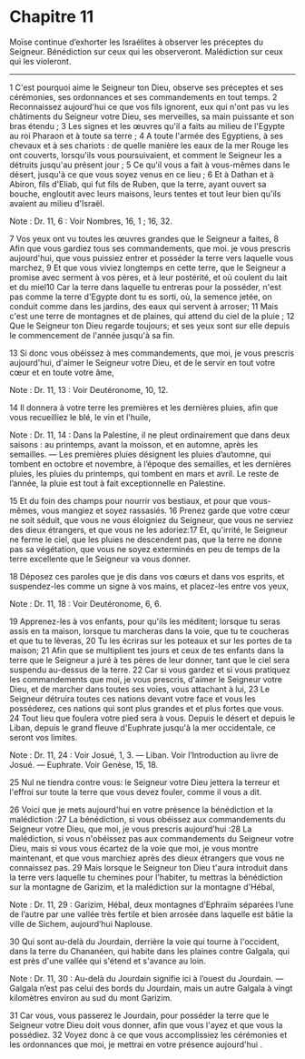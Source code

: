 # Chapitre 11

Moïse continue d’exhorter les Israélites à observer les préceptes du Seigneur.
Bénédiction sur ceux qui les observeront.
Malédiction sur ceux qui les violeront.

***

1 C'est pourquoi aime le Seigneur ton Dieu, observe ses préceptes et ses cérémonies, ses ordonnances et ses commandements en tout temps. 2 Reconnaissez aujourd'hui ce que vos fils ignorent, eux qui n'ont pas vu les châtiments du Seigneur votre Dieu, ses merveilles, sa main puissante et son bras étendu ; 3 Les signes et les œuvres qu'il a faits au milieu de l'Egypte au roi Pharaon et à toute sa terre ; 4 A toute l'armée des Egyptiens, à ses chevaux et à ses chariots : de quelle manière les eaux de la mer Rouge les ont couverts, lorsqu'ils vous poursuivaient, et comment le Seigneur les a détruits jusqu'au présent jour ; 5 Ce qu'il vous a fait à vous-mêmes dans le désert, jusqu'à ce que vous soyez venus en ce lieu ; 6 Et à Dathan et à Abiron, fils d'Eliab, qui fut fils de Ruben, que la terre, ayant ouvert sa bouche, engloutit avec leurs maisons, leurs tentes et tout leur bien qu'ils avaient au milieu d'Israël.

<span class="bible-note">Note : </span> Dr. 11, 6 : Voir Nombres, 16, 1 ; 16, 32.

7 Vos yeux ont vu toutes les œuvres grandes que le Seigneur a faites, 8 Afin que vous gardiez tous ses commandements, que moi. je vous prescris aujourd'hui, que vous puissiez entrer et posséder la terre vers laquelle vous marchez, 9 Et que vous viviez longtemps en cette terre, que le Seigneur a promise avec serment à vos pères, et à leur postérité, et où coulent du lait et du miel10 Car la terre dans laquelle tu entreras pour la posséder, n'est pas comme la terre d'Egypte dont tu es sorti, où, la semence jetée, on conduit comme dans les jardins, des eaux qui servent à arroser; 11 Mais c'est une terre de montagnes et de plaines, qui attend du ciel de la pluie ; 12 Que le Seigneur ton Dieu regarde toujours; et ses yeux sont sur elle depuis le commencement de l'année jusqu'à sa fin.


13 Si donc vous obéissez à mes commandements, que moi, je vous prescris aujourd'hui, d'aimer le Seigneur votre Dieu, et de le servir en tout votre cœur et en toute votre âme,

<span class="bible-note">Note : </span> Dr. 11, 13 : Voir Deutéronome, 10, 12.

14 Il donnera à votre terre les premières et les dernières pluies, afin que vous recueilliez le blé, le vin et l'huile,

<span class="bible-note">Note : </span> Dr. 11, 14 : Dans la Palestine, il ne pleut ordinairement que dans deux saisons : au printemps, avant la moisson, et en automne, après les semailles. ― Les premières pluies désignent les pluies d’automne, qui tombent en octobre et novembre, à l’époque des semailles, et les dernières pluies, les pluies du printemps, qui tombent en mars et avril. Le reste de l’année, la pluie est tout à fait exceptionnelle en Palestine.

15 Et du foin des champs pour nourrir vos bestiaux, et pour que vous-mêmes, vous mangiez et soyez rassasiés. 16 Prenez garde que votre cœur ne soit séduit, que vous ne vous éloigniez du Seigneur, que vous ne serviez des dieux étrangers, et que vous ne les adoriez:17 Et, qu'irrité, le Seigneur ne ferme le ciel, que les pluies ne descendent pas, que la terre ne donne pas sa végétation, que vous ne soyez exterminés en peu de temps de la terre excellente que le Seigneur va vous donner.


18 Déposez ces paroles que je dis dans vos cœurs et dans vos esprits, et suspendez-les comme un signe à vos mains, et placez-les entre vos yeux,

<span class="bible-note">Note : </span> Dr. 11, 18 : Voir Deutéronome, 6, 6.

19 Apprenez-les à vos enfants, pour qu'ils les méditent; lorsque tu seras assis en ta maison, lorsque tu marcheras dans la voie, que tu te coucheras et que tu te lèveras, 20 Tu les écriras sur les poteaux et sur les portes de ta maison; 21 Afin que se multiplient tes jours et ceux de tes enfants dans la terre que le Seigneur a juré à tes pères de leur donner, tant que le ciel sera suspendu au-dessus de la terre. 22 Car si vous gardez et si vous pratiquez les commandements que moi, je vous prescris, d'aimer le Seigneur votre Dieu, et de marcher dans toutes ses voies, vous attachant à lui, 23 Le Seigneur détruira toutes ces nations devant votre face et vous les posséderez, ces nations qui sont plus grandes et et plus fortes que vous. 24 Tout lieu que foulera votre pied sera à vous. Depuis le désert et depuis le Liban, depuis le grand fleuve d'Euphrate jusqu'à la mer occidentale, ce seront vos limites.

<span class="bible-note">Note : </span> Dr. 11, 24 : Voir Josué, 1, 3. ― Liban. Voir l’Introduction au livre de Josué. ― Euphrate. Voir Genèse, 15, 18.

25 Nul ne tiendra contre vous: le Seigneur votre Dieu jettera la terreur et l'effroi sur toute la terre que vous devez fouler, comme il vous a dit.


26 Voici que je mets aujourd'hui en votre présence la bénédiction et la malédiction :27 La bénédiction, si vous obéissez aux commandements du Seigneur votre Dieu, que moi, je vous prescris aujourd'hui :28 La malédiction, si vous n'obéissez pas aux commandements du Seigneur votre Dieu, mais si vous vous écartez de la voie que moi, je vous montre maintenant, et que vous marchiez après des dieux étrangers que vous ne connaissez pas. 29 Mais lorsque le Seigneur ton Dieu t'aura introduit dans la terre vers laquelle tu chemines pour l'habiter, tu mettras la bénédiction sur la montagne de Garizim, et la malédiction sur la montagne d'Hébal,

<span class="bible-note">Note : </span> Dr. 11, 29 : Garizim, Hébal, deux montagnes d’Ephraïm séparées l’une de l’autre par une vallée très fertile et bien arrosée dans laquelle est bâtie la ville de Sichem, aujourd’hui Naplouse.

30 Qui sont au-delà du Jourdain, derrière la voie qui tourne à l'occident, dans la terre du Chananéen, qui habite dans les plaines contre Galgala, qui est près d'une vallée qui s'étend et s'avance au loin.

<span class="bible-note">Note : </span> Dr. 11, 30 : Au-delà du Jourdain signifie ici à l’ouest du Jourdain. ― Galgala n’est pas celui des bords du Jourdain, mais un autre Galgala à vingt kilomètres environ au sud du mont Garizim.

31 Car vous, vous passerez le Jourdain, pour posséder la terre que le Seigneur votre Dieu doit vous donner, afin que vous l'ayez et que vous la possédiez. 32 Voyez donc à ce que vous accomplissiez les cérémonies et les ordonnances que moi, je mettrai en votre présence aujourd'hui .


